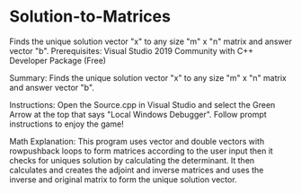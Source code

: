 # Solution-to-Matrices
Finds the unique solution vector "x" to any size "m" x "n" matrix and answer vector "b".
Prerequisites: Visual Studio 2019 Community with C++ Developer Package (Free)

Summary: Finds the unique solution vector "x" to any size "m" x "n" matrix and answer vector "b".

Instructions: Open the Source.cpp in Visual Studio and select the Green Arrow at the top that says "Local Windows Debugger". Follow prompt instructions to enjoy the game!

Math Explanation: This program uses vector and double vectors with rowpushback loops to form matrices according to the user input then it checks for uniques solution by calculating the determinant. It then calculates and creates the adjoint and inverse matrices and uses the inverse and original matrix to form the unique solution vector.
